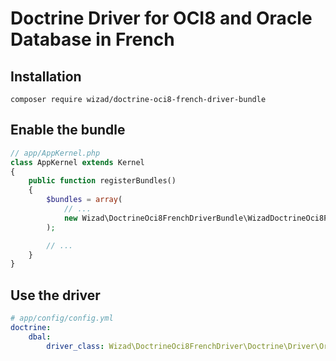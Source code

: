 Doctrine Driver for OCI8 and Oracle Database in French
=====

Installation
---

```composer require wizad/doctrine-oci8-french-driver-bundle```

Enable the bundle
---

```php
// app/AppKernel.php
class AppKernel extends Kernel
{
    public function registerBundles()
    {
        $bundles = array(
            // ...
            new Wizad\DoctrineOci8FrenchDriverBundle\WizadDoctrineOci8FrenchDriverBundle(),
        );

        // ...
    }
}
```

Use the driver
---

```yaml
# app/config/config.yml
doctrine:
    dbal:
        driver_class: Wizad\DoctrineOci8FrenchDriver\Doctrine\Driver\OracleFrench
```